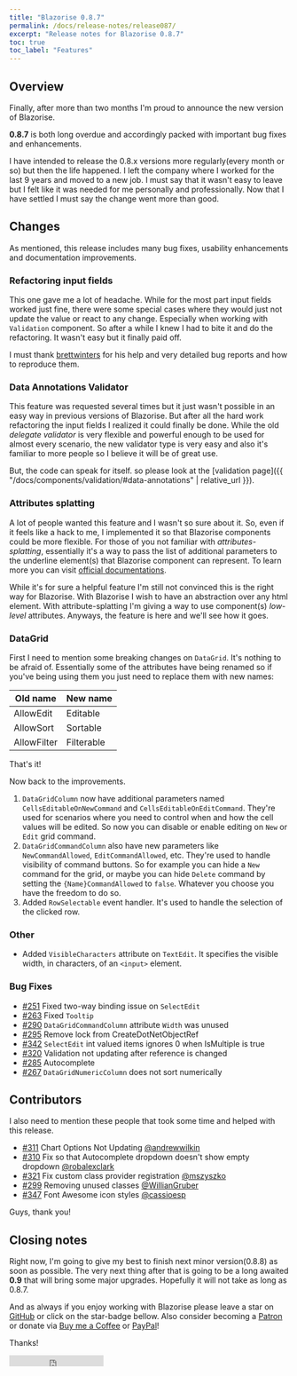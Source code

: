 ```yaml
---
title: "Blazorise 0.8.7"
permalink: /docs/release-notes/release087/
excerpt: "Release notes for Blazorise 0.8.7"
toc: true
toc_label: "Features"
---
```


## Overview

Finally, after more than two months I'm proud to announce the new version of Blazorise.

**0.8.7** is both long overdue and accordingly packed with important bug fixes and enhancements.

I have intended to release the 0.8.x versions more regularly(every month or so) but then the life happened. I left the company where I worked for the last 9 years and moved to a new job. I must say that it wasn't easy to leave but I felt like it was needed for me personally and professionally. Now that I have settled I must say the change went more than good.

## Changes

As mentioned, this release includes many bug fixes, usability enhancements and documentation improvements.

### Refactoring input fields

This one gave me a lot of headache. While for the most part input fields worked just fine, there were some special cases where they would just not update the value or react to any change. Especially when working with `Validation` component. So after a while I knew I had to bite it and do the refactoring. It wasn't easy but it finally paid off.

I must thank [brettwinters](https://github.com/brettwinters) for his help and very detailed bug reports and how to reproduce them.

### Data Annotations Validator

This feature was requested several times but it just wasn't possible in an easy way in previous versions of Blazorise. But after all the hard work refactoring the input fields I realized it could finally be done. While the old _delegate validator_ is very flexible and powerful enough to be used for almost every scenario, the new validator type is very easy and also it's familiar to more people so I believe it will be of great use.

But, the code can speak for itself. so please look at the [validation page]({{ "/docs/components/validation/#data-annotations" | relative_url }}).

### Attributes splatting

A lot of people wanted this feature and I wasn't so sure about it. So, even if it feels like a hack to me, I implemented it so that Blazorise components could be more flexible. For those of you not familiar with _attributes-splatting_, essentially it's a way to pass the list of additional parameters to the underline element(s) that Blazorise component can represent. To learn more you can visit [official documentations](https://docs.microsoft.com/en-us/aspnet/core/blazor/components?view=aspnetcore-3.0#attribute-splatting-and-arbitrary-parameters).

While it's for sure a helpful feature I'm still not convinced this is the right way for Blazorise. With Blazorise I wish to have an abstraction over any html element. With attribute-splatting I'm giving a way to use component(s) _low-level_ attributes. Anyways, the feature is here and we'll see how it goes.

### DataGrid

First I need to mention some breaking changes on `DataGrid`. It's nothing to be afraid of. Essentially some of the attributes have being renamed so if you've being using them you just need to replace them with new names:

| Old name       | New name      |
|----------------|---------------|
| AllowEdit      | Editable      |
| AllowSort      | Sortable      |
| AllowFilter    | Filterable    |

That's it!

Now back to the improvements.

1. `DataGridColumn` now have additional parameters named `CellsEditableOnNewCommand` and `CellsEditableOnEditCommand`. They're used for scenarios where you need to control when and how the cell values will be edited. So now you can disable or enable editing on `New` or `Edit` grid command.
2. `DataGridCommandColumn` also have new parameters like `NewCommandAllowed`, `EditCommandAllowed`, etc. They're used to handle visibility of command buttons. So for example you can hide a `New` command for the grid, or maybe you can hide `Delete` command by setting the `{Name}CommandAllowed` to `false`. Whatever you choose you have the freedom to do so.
3. Added `RowSelectable` event handler. It's used to handle the selection of the clicked row.

### Other

- Added `VisibleCharacters` attribute on `TextEdit`. It specifies the visible width, in characters, of an `<input>` element. 

### Bug Fixes

 - [#251](https://github.com/Megabit/Blazorise/issues/251) Fixed two-way binding issue on `SelectEdit`
 - [#263](https://github.com/Megabit/Blazorise/issues/263) Fixed `Tooltip`
 - [#290](https://github.com/Megabit/Blazorise/issues/290) `DataGridCommandColumn` attribute `Width` was unused
 - [#295](https://github.com/Megabit/Blazorise/issues/295) Remove lock from CreateDotNetObjectRef
 - [#342](https://github.com/Megabit/Blazorise/issues/342) `SelectEdit` int valued items ignores 0 when IsMultiple is true
 - [#320](https://github.com/Megabit/Blazorise/issues/320) Validation not updating after reference is changed
 - [#285](https://github.com/Megabit/Blazorise/issues/285) Autocomplete
 - [#267](https://github.com/Megabit/Blazorise/issues/267) `DataGridNumericColumn` does not sort numerically

## Contributors

I also need to mention these people that took some time and helped with this release.

 - [#311](https://github.com/Megabit/Blazorise/pull/311) Chart Options Not Updating [@andrewwilkin](https://github.com/andrewwilkin)
 - [#310](https://github.com/Megabit/Blazorise/pull/310) Fix so that Autocomplete dropdown doesn't show empty dropdown [@robalexclark](https://github.com/robalexclark)
 - [#321](https://github.com/Megabit/Blazorise/pull/321) Fix custom class provider registration [@mszyszko](https://github.com/mszyszko)
 - [#299](https://github.com/Megabit/Blazorise/pull/299) Removing unused classes [@WillianGruber](https://github.com/WillianGruber)
 - [#347](https://github.com/Megabit/Blazorise/pull/347) Font Awesome icon styles [@cassioesp](https://github.com/cassioesp)

Guys, thank you!

## Closing notes

Right now, I'm going to give my best to finish next minor version(0.8.8) as soon as possible. The very next thing after that is going to be a long awaited **0.9** that will bring some major upgrades. Hopefully it will not take as long as 0.8.7.

And as always if you enjoy working with Blazorise please leave a star on [GitHub](https://github.com/Megabit/Blazorise) or click on the star-badge bellow. Also consider becoming a [Patron](https://www.patreon.com/mladenmacanovic) or donate via [Buy me a Coffee](https://www.buymeacoffee.com/mladenmacanovic) or [PayPal](https://www.paypal.me/mladenmacanovic)!

Thanks!

<iframe src="https://ghbtns.com/github-btn.html?user=Megabit&repo=Blazorise&type=star&count=true" frameborder="0" scrolling="0" width="170px" height="20px"></iframe>